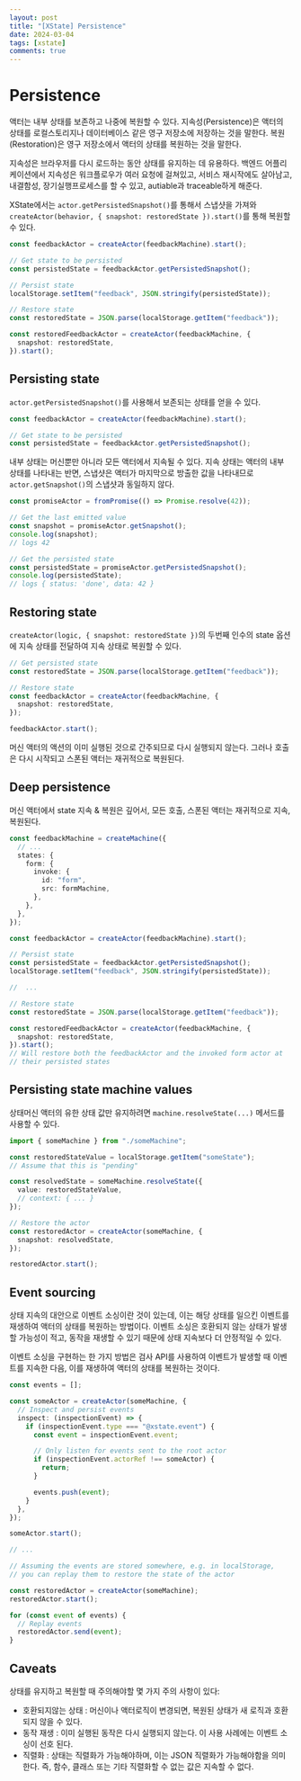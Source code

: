 ```yaml
---
layout: post
title: "[XState] Persistence"
date: 2024-03-04
tags: [xstate]
comments: true
---
```


# Persistence

액터는 내부 상태를 보존하고 나중에 복원할 수 있다. 지속성(Persistence)은 액터의 상태를 로컬스토리지나 데이터베이스 같은 영구 저장소에 저장하는 것을 말한다. 복원(Restoration)은 영구 저장소에서 액터의 상태를 복원하는 것을 말한다.

지속성은 브라우저를 다시 로드하는 동안 상태를 유지하는 데 유용하다. 백엔드 어플리케이션에서 지속성은 워크플로우가 여러 요청에 걸쳐있고, 서비스 재시작에도 살아남고, 내결함성, 장기실행프로세스를 할 수 있고, autiable과 traceable하게 해준다.

XState에서는 `actor.getPersistedSnapshot()`를 통해서 스냅샷을 가져와 `createActor(behavior, { snapshot: restoredState }).start()`를 통해 복원할 수 있다.

```typescript
const feedbackActor = createActor(feedbackMachine).start();

// Get state to be persisted
const persistedState = feedbackActor.getPersistedSnapshot();

// Persist state
localStorage.setItem("feedback", JSON.stringify(persistedState));

// Restore state
const restoredState = JSON.parse(localStorage.getItem("feedback"));

const restoredFeedbackActor = createActor(feedbackMachine, {
  snapshot: restoredState,
}).start();
```

## Persisting state

`actor.getPersistedSnapshot()`를 사용해서 보존되는 상태를 얻을 수 있다.

```typescript
const feedbackActor = createActor(feedbackMachine).start();

// Get state to be persisted
const persistedState = feedbackActor.getPersistedSnapshot();
```

내부 상태는 머신뿐만 아니라 모든 액터에서 지속될 수 있다. 지속 상태는 액터의 내부 상태를 나타내는 반면, 스냅샷은 액터가 마지막으로 방출한 값을 나타내므로 `actor.getSnapshot()`의 스냅샷과 동일하지 않다.

```typescript
const promiseActor = fromPromise(() => Promise.resolve(42));

// Get the last emitted value
const snapshot = promiseActor.getSnapshot();
console.log(snapshot);
// logs 42

// Get the persisted state
const persistedState = promiseActor.getPersistedSnapshot();
console.log(persistedState);
// logs { status: 'done', data: 42 }
```

## Restoring state

`createActor(logic, { snapshot: restoredState })`의 두번째 인수의 state 옵션에 지속 상태를 전달하여 지속 상태로 복원할 수 있다.

```typescript
// Get persisted state
const restoredState = JSON.parse(localStorage.getItem("feedback"));

// Restore state
const feedbackActor = createActor(feedbackMachine, {
  snapshot: restoredState,
});

feedbackActor.start();
```

머신 액터의 액션의 이미 실행된 것으로 간주되므로 다시 실행되지 않는다. 그러나 호출은 다시 시작되고 스폰된 액터는 재귀적으로 복원된다.

## Deep persistence

머신 액터에서 state 지속 & 복원은 깊어서, 모든 호출, 스폰된 액터는 재귀적으로 지속, 복원된다.

```typescript
const feedbackMachine = createMachine({
  // ...
  states: {
    form: {
      invoke: {
        id: "form",
        src: formMachine,
      },
    },
  },
});

const feedbackActor = createActor(feedbackMachine).start();

// Persist state
const persistedState = feedbackActor.getPersistedSnapshot();
localStorage.setItem("feedback", JSON.stringify(persistedState));

//  ...

// Restore state
const restoredState = JSON.parse(localStorage.getItem("feedback"));

const restoredFeedbackActor = createActor(feedbackMachine, {
  snapshot: restoredState,
}).start();
// Will restore both the feedbackActor and the invoked form actor at
// their persisted states
```

## Persisting state machine values

상태머신 액터의 유한 상태 값만 유지하려면 `machine.resolveState(...)` 메서드를 사용할 수 있다.

```typescript
import { someMachine } from "./someMachine";

const restoredStateValue = localStorage.getItem("someState");
// Assume that this is "pending"

const resolvedState = someMachine.resolveState({
  value: restoredStateValue,
  // context: { ... }
});

// Restore the actor
const restoredActor = createActor(someMachine, {
  snapshot: resolvedState,
});

restoredActor.start();
```

## Event sourcing

상태 지속의 대안으로 이벤트 소싱이란 것이 있는데, 이는 해당 상태를 일으킨 이벤트를 재생하여 액터의 상태를 복원하는 방법이다. 이벤트 소싱은 호환되지 않는 상태가 발생할 가능성이 적고, 동작을 재생할 수 있기 때문에 상태 지속보다 더 안정적일 수 있다.

이벤트 소싱을 구현하는 한 가지 방법은 검사 API를 사용하여 이벤트가 발생할 때 이벤트를 지속한 다음, 이를 재생하여 액터의 상태를 복원하는 것이다.

```typescript
const events = [];

const someActor = createActor(someMachine, {
  // Inspect and persist events
  inspect: (inspectionEvent) => {
    if (inspectionEvent.type === "@xstate.event") {
      const event = inspectionEvent.event;

      // Only listen for events sent to the root actor
      if (inspectionEvent.actorRef !== someActor) {
        return;
      }

      events.push(event);
    }
  },
});

someActor.start();

// ...

// Assuming the events are stored somewhere, e.g. in localStorage,
// you can replay them to restore the state of the actor

const restoredActor = createActor(someMachine);
restoredActor.start();

for (const event of events) {
  // Replay events
  restoredActor.send(event);
}
```

## Caveats

상태를 유지하고 복원할 때 주의해야할 몇 가지 주의 사항이 있다:

- 호환되지않는 상태 : 머신이나 액터로직이 변경되면, 복원된 상태가 새 로직과 호환되지 않을 수 있다.
- 동작 재생 : 이미 실행된 동작은 다시 실행되지 않는다. 이 사용 사례에는 이벤트 소싱이 선호 된다.
- 직렬화 : 상태는 직렬화가 가능해야하며, 이는 JSON 직렬화가 가능해야함을 의미한다. 즉, 함수, 클래스 또는 기타 직렬화할 수 없는 값은 지속할 수 없다.
